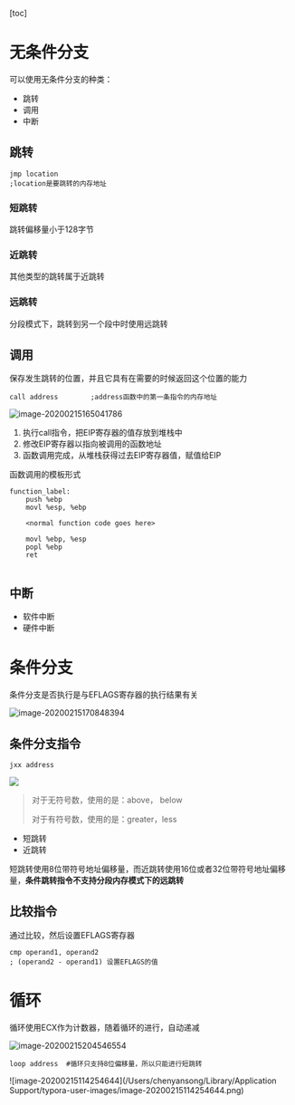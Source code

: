 [toc]

# 无条件分支

可以使用无条件分支的种类：

* 跳转
* 调用
* 中断



## 跳转

```assembly
jmp location
;location是要跳转的内存地址
```



### 短跳转 

跳转偏移量小于128字节

### 近跳转

其他类型的跳转属于近跳转

### 远跳转

分段模式下，跳转到另一个段中时使用远跳转



## 调用

保存发生跳转的位置，并且它具有在需要的时候返回这个位置的能力

```assembly
call address		;address函数中的第一条指令的内存地址
```

![image-20200215165041786](/Users/chenyansong/Documents/note/images/linux/assemly/image-20200215165041786.png)

1. 执行call指令，把EIP寄存器的值存放到堆栈中
2. 修改EIP寄存器以指向被调用的函数地址
3. 函数调用完成，从堆栈获得过去EIP寄存器值，赋值给EIP



函数调用的模板形式

```assembly
function_label:
	push %ebp
	movl %esp, %ebp
	
	<normal function code goes here>
	
	movl %ebp, %esp
	popl %ebp
	ret
	
```



## 中断

* 软件中断
* 硬件中断



# 条件分支

条件分支是否执行是与EFLAGS寄存器的执行结果有关

![image-20200215170848394](/Users/chenyansong/Documents/note/images/linux/assemly/image-20200215170848394.png)



## 条件分支指令

```
jxx address
```

![](/Users/chenyansong/Documents/note/images/linux/assemly/image-20200215171234405.png)

> 对于无符号数，使用的是：above， below
>
> 对于有符号数，使用的是：greater，less



* 短跳转
* 近跳转

短跳转使用8位带符号地址偏移量，而近跳转使用16位或者32位带符号地址偏移量，**条件跳转指令不支持分段内存模式下的远跳转**



## 比较指令

通过比较，然后设置EFLAGS寄存器

```assembly
cmp operand1, operand2
; (operand2 - operand1) 设置EFLAGS的值 
```



# 循环

循环使用ECX作为计数器，随着循环的进行，自动递减

![image-20200215204546554](/Users/chenyansong/Documents/note/images/linux/assemly/image-20200215204546554.png)

```shell
loop address  #循环只支持8位偏移量，所以只能进行短跳转
```





![image-20200215114254644](/Users/chenyansong/Library/Application Support/typora-user-images/image-20200215114254644.png)







